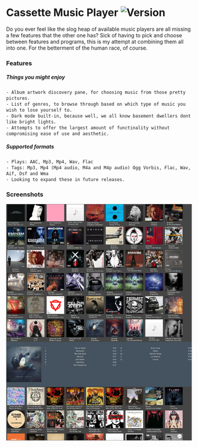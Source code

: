 # Cassette Music Player ![Version](https://img.shields.io/badge/Version-v0.2--alpha-red "alpha")

Do you ever feel like the slog heap of available music players are all missing a few features that the other one has? Sick of having to pick and choose between features and programs, this is my attempt at combining them all into one. For the betterment of the human race, of course.

### Features

##### Things you might enjoy
```
- Album artwork discovery pane, for choosing music from those pretty pictures.
- List of genres, to browse through based on which type of music you wish to lose yourself to.
- Dark mode built-in, because well, we all know basement dwellers dont like bright lights.
- Attempts to offer the largest amount of functinality without compromising ease of use and aesthetic.
```
##### Supported formats
```
- Plays: AAC, Mp3, Mp4, Wav, Flac
- Tags: Mp3, Mp4 (Mp4 audio, M4a and M4p audio) Ogg Vorbis, Flac, Wav, Aif, Dsf and Wma
- Looking to expand these in future releases.
```
### Screenshots
![Album Cover View](screenshots/Casssette_Album-View_Dropdown.png "A small taste of what is to come")